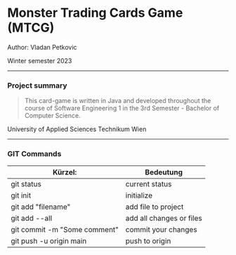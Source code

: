 # Monster Trading Cards Game (MTCG)

Author: Vladan Petkovic

Winter semester 2023

---
### Project summary

> This card-game is written in Java and developed throughout the course of 
> Software Engineering 1 in the 3rd Semester - Bachelor of Computer Science.

University of Applied Sciences Technikum Wien

---
### GIT Commands
| Kürzel:                      | Bedeutung                |
|------------------------------|--------------------------|
| git status                   | current status           |
| git init                     | initialize               |
| git add "filename"           | add file to project      |
| git add --all                | add all changes or files |
| git commit -m "Some comment" | commit your changes      |
| git push -u origin main      | push to origin           |
